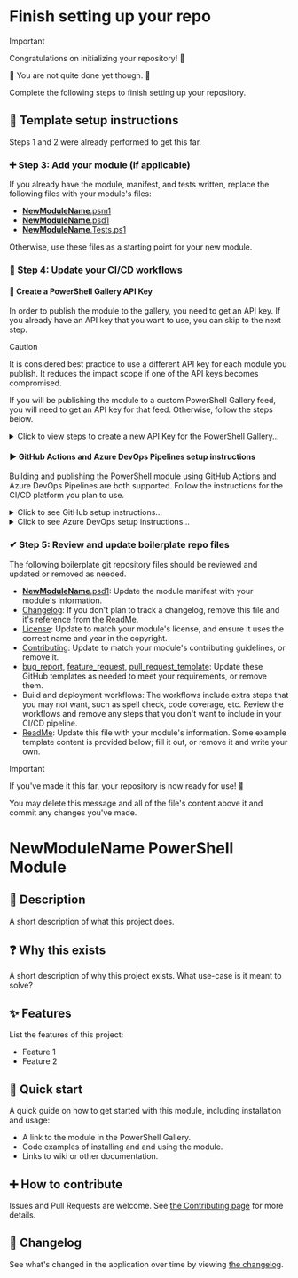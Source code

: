 # Finish setting up your repo

> [!IMPORTANT]
> Congratulations on initializing your repository! 🎉
>
> 🚧 You are not quite done yet though. 🚧
>
> Complete the following steps to finish setting up your repository.

## 📄 Template setup instructions

Steps 1 and 2 were already performed to get this far.

### ➕ Step 3: Add your module (if applicable)

If you already have the module, manifest, and tests written, replace the following files with your module's files:

- [__NewModuleName__.psm1](/src/__NewModuleName__/__NewModuleName__.psm1)
- [__NewModuleName__.psd1](/src/__NewModuleName__/__NewModuleName__.psd1)
- [__NewModuleName__.Tests.ps1](/src/__NewModuleName__/__NewModuleName__.Tests.ps1)

Otherwise, use these files as a starting point for your new module.

### 🚀 Step 4: Update your CI/CD workflows

#### 🔑 Create a PowerShell Gallery API Key

In order to publish the module to the gallery, you need to get an API key.
If you already have an API key that you want to use, you can skip to the next step.

> [!CAUTION]
> It is considered best practice to use a different API key for each module you publish.
> It reduces the impact scope if one of the API keys becomes compromised.

If you will be publishing the module to a custom PowerShell Gallery feed, you will need to get an API key for that feed. Otherwise, follow the steps below.

<details>
<summary>Click to view steps to create a new API Key for the PowerShell Gallery...</summary>

1. Navigate to <https://www.powershellgallery.com/account/apikeys>, and login if necessary.
1. Click `Create` to create a new API key for this module.
1. For the `Key Name` it is a good idea to include the name of your module.
   e.g. `__NewModuleName__ module CI/CD pipeline`
1. Ensure the `Push new packages and package versions` scope is selected.
1. For the `Glob Pattern` enter the name of your module: `__NewModuleName__`
1. Click the `Create` button to create the API key.
1. Click the `Copy` button on the new API key to copy it to your clipboard, as you will need it for the next section.

You may want to leave this page open in your browser until you have the API key saved in your repository secrets in the next section.

</details>

#### ▶ GitHub Actions and Azure DevOps Pipelines setup instructions

Building and publishing the PowerShell module using GitHub Actions and Azure DevOps Pipelines are both supported.
Follow the instructions for the CI/CD platform you plan to use.

<details>
<summary>Click to see GitHub setup instructions...</summary>

If using GitHub Actions for your CI/CD workflows, perform the following steps to setup your API key as a repository secret:

1. Navigate to your GitHub repository in your browser.
1. Go to the `Settings` tab for your repository.
1. In the left-hand menu, in the `Security` section, click on `Secrets and variables` and select `Actions`.
1. In the `Secrets` tab click the `New repository secret` button.
1. Set the `Secret` value to the API key value that you copied in the previous section.
1. Set the `Name` to: `POWERSHELL_GALLERY_API_KEY`
1. Click the `Add secret` button to save the repository secret.

If you do not provide a valid API key, you will get an error like the following in the `Publish prerelease PowerShell module` step of the deployment workflow:

```text
Failed to publish module '<module name>': 'dotnet cli failed to nuget push Pushing <module name>.nupkg to '<url>'...
PUT <url> Forbidden
error: Response status code does not indicate success: 403 (The specified API key is invalid, has expired, or does not have permission to access the specified package.).
```

Next we want to create an Environment so that stable module versions require manual approval before being published to the gallery:

1. You should still be in the `Settings` section of your repository.
1. In the left-hand menu, in the `Code and automation` section, click on `Environments`.
1. Click the `New environment` button.
1. Set the `Name` to (all lowercase): `production`
1. Click the `Configure environment` button.
1. Check the `Required reviewers` checkbox and add the usernames of the people allowed to approve new stable version deployments.
   e.g. your GitHub username.
1. Click the `Save protection rules` button.

If your GitHub account does not meet [the requirements to use `Environments`](https://docs.github.com/en/actions/deployment/targeting-different-environments/using-environments-for-deployment), the `Environments` section will not be available.
Deployments will still work, but they will not pause for manual approval and will automatically deploy the stable version directly after the prerelease version is published.
You will instead need to add [the Manual Workflow Approval action](https://github.com/marketplace/actions/manual-workflow-approval) to [the deployment workflow](/.github/workflows/build-test-and-deploy-powershell-module.yml) to block deployments until they are approved.

Finally, we will need to grant GitHub Actions permission to add git tags to the repository so it can keep track of the version number:

1. You should still be in the `Settings` section of your repository.
1. In the left-hand menu, in the `Code and automation` section, click on `Actions` and select `General`.
1. Scroll down to `Workflow permissions` and ensure `Read and write permissions` is selected.
1. Click the `Save` button for the Workflow permissions.

If you do not do this you will get the following error in the `Set the new version tag` step of the deployment workflow:

```text
fatal: unable to access 'https://github.com/<Author>/<Repo>/': The requested URL returned error: 403
```

</details>

<details>
<summary>Click to see Azure DevOps setup instructions...</summary>

Coming soon.

</details>

### ✔ Step 5: Review and update boilerplate repo files

The following boilerplate git repository files should be reviewed and updated or removed as needed.

- [__NewModuleName__.psd1](/src/__NewModuleName__/__NewModuleName__.psd1): Update the module manifest with your module's information.
- [Changelog](/Changelog.md): If you don't plan to track a changelog, remove this file and it's reference from the ReadMe.
- [License](/License.md): Update to match your module's license, and ensure it uses the correct name and year in the copyright.
- [Contributing](/docs/Contributing.md): Update to match your module's contributing guidelines, or remove it.
- [bug_report](/.github/ISSUE_TEMPLATE/bug_report.md), [feature_request](/.github/ISSUE_TEMPLATE/feature_request.md), [pull_request_template](/.github/pull_request_template.md): Update these GitHub templates as needed to meet your requirements, or remove them.
- Build and deployment workflows: The workflows include extra steps that you may not want, such as spell check, code coverage, etc.
  Review the workflows and remove any steps that you don't want to include in your CI/CD pipeline.
- [ReadMe](/ReadMe.md): Update this file with your module's information.
  Some example template content is provided below; fill it out, or remove it and write your own.

> [!IMPORTANT]
> If you've made it this far, your repository is now ready for use! 🎉
>
> You may delete this message and all of the file's content above it and commit any changes you've made.

# __NewModuleName__ PowerShell Module

## 💬 Description

A short description of what this project does.

## ❓ Why this exists

A short description of why this project exists.
What use-case is it meant to solve?

## ✨ Features

List the features of this project:

- Feature 1
- Feature 2

## 🚀 Quick start

A quick guide on how to get started with this module, including installation and usage:

- A link to the module in the PowerShell Gallery.
- Code examples of installing and and using the module.
- Links to wiki or other documentation.

## ➕ How to contribute

Issues and Pull Requests are welcome.
See [the Contributing page](docs/Contributing.md) for more details.

## 📃 Changelog

See what's changed in the application over time by viewing [the changelog](Changelog.md).
